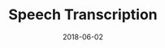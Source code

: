 ---
layout: post
size: 4
group: data
title:  Speech Transcription
summary: Neural network for speech transcription to function as part of an end-to-end automatic speech recognition (ASR) pipeline
role: Artificial Intelligence and Machine Learning
project-url: https://akshatamohanty.github.io/udacity-ai-nanodegree/project-07-vui-capstone/vui_notebook.html
date:   2018-06-02
categories: post
type: project
image: ./images/vuicapstone.jpg
tags: 
- voice-recognition
- keras
---